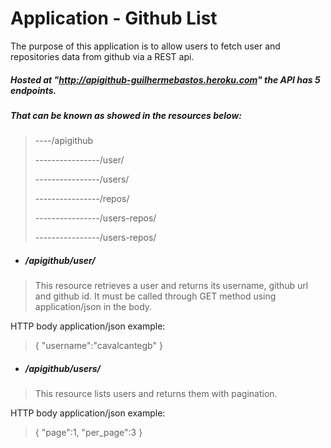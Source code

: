 # Application - Github List

The purpose of this application is to allow users to fetch user and repositories data from github via a REST api.


##### Hosted at "http://apigithub-guilhermebastos.heroku.com" the API has 5 endpoints.

##### That can be known as showed in the resources below:
>----/apigithub
>
>----------------/user/
>
>----------------/users/
>
>----------------/repos/
>
>----------------/users-repos/
>
>----------------/users-repos/

- ##### /apigithub/user/
> This resource retrieves a user and returns its username, github url and github id.
> It must be called through GET method using application/json in the body.

HTTP body application/json example:
>{
>	"username":"cavalcantegb"
>}

- ##### /apigithub/users/
> This resource lists users and returns them with pagination.

HTTP body application/json example:
>{
>	"page":1,
>   "per_page":3
>}